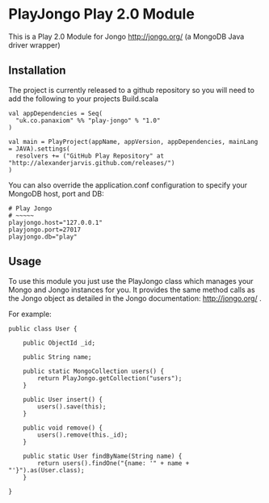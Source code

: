 PlayJongo Play 2.0 Module
=====================================

This is a Play 2.0 Module for Jongo http://jongo.org/ 
(a MongoDB Java driver wrapper)

Installation
-----------

The project is currently released to a github repository so you will need to add the following to your projects Build.scala

	val appDependencies = Seq(
	  "uk.co.panaxiom" %% "play-jongo" % "1.0"
	)
	
	val main = PlayProject(appName, appVersion, appDependencies, mainLang = JAVA).settings(
      resolvers += ("GitHub Play Repository" at "http://alexanderjarvis.github.com/releases/")
    )
    
You can also override the application.conf configuration to specify your MongoDB host, port and DB:

	# Play Jongo
	# ~~~~~
	playjongo.host="127.0.0.1"
	playjongo.port=27017
	playjongo.db="play"


Usage
-----

To use this module you just use the PlayJongo class which manages your Mongo and Jongo instances for you. It provides the same method calls as the Jongo object as detailed in the Jongo documentation: http://jongo.org/ .

For example:

	public class User {
	
		public ObjectId _id;
		
		public String name;
		
		public static MongoCollection users() {
			return PlayJongo.getCollection("users");
		}
		
		public User insert() {
			users().save(this);
		}
		
		public void remove() {
			users().remove(this._id);
		}
		
		public static User findByName(String name) {
			return users().findOne("{name: '" + name + "'}").as(User.class);
		}
		
	}